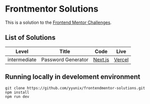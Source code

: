 # Frontmentor Solutions
This is a solution to the [Frontend Mentor Challenges](https://www.frontendmentor.io/challenges).

## List of Solutions
Level | Title | Code | Live
--- | --- | --- | ---
intermediate | Password Generator | [Next.js](https://github.com/yyunix/frontendmentor-solutions/tree/master/intermediate/password-generator-app) | [Vercel](https://password-generator-yyunix36.vercel.app/)


## Running locally in develoment environment
```
git clone https://github.com/yyunix/frontendmentor-solutions.git
npm install
npm run dev
```